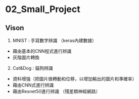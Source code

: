 # 02_Small_Project

## Vison
1. MNIST   : 手寫數字辨識 （keras內建數據）
  * 藉由基本的CNN程式進行辨識
  * 灰階圖片轉換
2. Cat&Dog : 貓狗辨識
  * 資料增強（把圖片做轉動和位移，以增加輸出的圖片和準確率）
  * 藉由CNN式進行辨識
  * 藉由Resnet50進行辨識 （殘差類神經網路）

